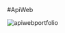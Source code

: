 #ApiWeb
 



![apiwebportfolio](https://github.com/RachAppweb/ApiWeb/assets/126121532/0a93aaf5-ba9d-4c6e-be0f-ac7874347fc2)
